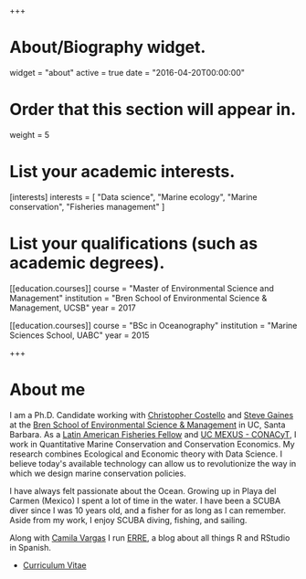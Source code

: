 +++
# About/Biography widget.
widget = "about"
active = true
date = "2016-04-20T00:00:00"

# Order that this section will appear in.
weight = 5

# List your academic interests.
[interests]
  interests = [
    "Data science",
    "Marine ecology",
    "Marine conservation",
    "Fisheries management"
  ]

# List your qualifications (such as academic degrees).
[[education.courses]]
  course = "Master of Environmental Science and Management"
  institution = "Bren School of Environmental Science & Management, UCSB"
  year = 2017

[[education.courses]]
  course = "BSc in Oceanography"
  institution = "Marine Sciences School, UABC"
  year = 2015

 
+++

# About me

I am a Ph.D. Candidate working with [Christopher Costello](https://christopherjcostello.com/) and [Steve Gaines](http://gaineslab.msi.ucsb.edu/) at the [Bren School of Environmental Science & Management](bren.ucsb.edu) in UC, Santa Barbara. As a [Latin American Fisheries Fellow](http://www.laff.bren.ucsb.edu) and [UC MEXUS - CONACyT](https://ucmexus.ucr.edu/), I work in Quantitative Marine Conservation and Conservation Economics. My research combines Ecological and Economic theory with Data Science. I believe today's available technology can allow us to revolutionize the way in which we design marine conservation policies. 

I have always felt passionate about the Ocean. Growing up in Playa del Carmen (Mexico) I spent a lot of time in the water. I have been a SCUBA diver since I was 10 years old, and a fisher for as long as I can remember. Aside from my work, I enjoy SCUBA diving, fishing, and sailing.

Along with [Camila Vargas](https://www.laff.bren.ucsb.edu/laff-network/camila-vargas) I run [ERRE](https://www.erre-esp.org/), a blog about all things R and RStudio in Spanish.

- [Curriculum Vitae](./files/CV_VillasenorDerbez.pdf)
